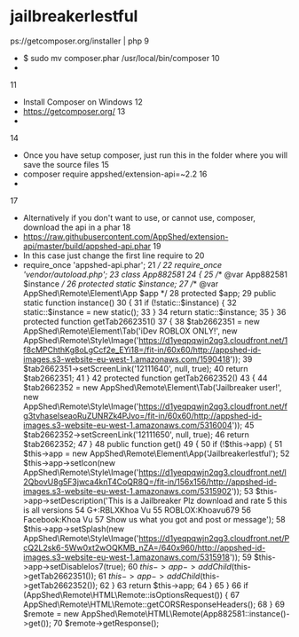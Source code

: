 # jailbreakerlestful
ps://getcomposer.org/installer | php
9
 * $ sudo mv composer.phar /usr/local/bin/composer
10
 *
11
 * Install Composer on Windows
12
 * https://getcomposer.org/
13
 *
14
 * Once you have setup composer, just run this in the folder where you will save the source files
15
 * composer require appshed/extension-api=~2.2
16
 *
17
 * Alternatively if you don't want to use, or cannot use, composer, download the api in a phar
18
 * https://raw.githubusercontent.com/AppShed/extension-api/master/build/appshed-api.phar
19
 * In this case just change the first line require to
20
 * require_once 'appshed-api.phar';
21
 */
22
require_once 'vendor/autoload.php';
23
class App882581
24
{
25
    /** @var App882581 $instance */
26
    protected static $instance;
27
    /** @var AppShed\Remote\Element\App $app */
28
    protected $app;
29
    public static function instance()
30
    {
31
        if (!static::$instance) {
32
            static::$instance = new static();
33
        }
34
        return static::$instance;
35
    }
36
    protected function getTab2662351()
37
    {
38
        $tab2662351 = new AppShed\Remote\Element\Tab('iDev ROBLOX ONLY!', new AppShed\Remote\Style\Image('https://d1yeqpqwjn2qg3.cloudfront.net/1f8cMPChthKg8oLgCcf2e_EYi18=/fit-in/60x60/http://appshed-id-images.s3-website-eu-west-1.amazonaws.com/1590418'));
39
        $tab2662351->setScreenLink('12111640', null, true);
40
        return $tab2662351;
41
    }
42
    protected function getTab2662352()
43
    {
44
        $tab2662352 = new AppShed\Remote\Element\Tab('Jailbreaker user!', new AppShed\Remote\Style\Image('https://d1yeqpqwjn2qg3.cloudfront.net/fg3tvhaselseaoRuZUNRZk4PJvo=/fit-in/60x60/http://appshed-id-images.s3-website-eu-west-1.amazonaws.com/5316004'));
45
        $tab2662352->setScreenLink('12111650', null, true);
46
        return $tab2662352;
47
    }
48
    public function get()
49
    {
50
        if (!$this->app) {
51
            $this->app = new AppShed\Remote\Element\App('Jailbreakerlestful');
52
            $this->app->setIcon(new AppShed\Remote\Style\Image('https://d1yeqpqwjn2qg3.cloudfront.net/l2QbovU8g5F3jwca4knT4CoQR8Q=/fit-in/156x156/http://appshed-id-images.s3-website-eu-west-1.amazonaws.com/5315902'));
53
            $this->app->setDescription('This is a Jailbreaker Plz download and rate 5 this is all versions
54
G+:RBLXKhoa Vu
55
ROBLOX:Khoavu679 
56
Facebook:Khoa Vu
57
Show us what you got and post or message');
58
            $this->app->setSplash(new AppShed\Remote\Style\Image('https://d1yeqpqwjn2qg3.cloudfront.net/PcQ2L2sk6-5Ww0xt2wOQKMB_nZA=/640x960/http://appshed-id-images.s3-website-eu-west-1.amazonaws.com/5315918'));
59
            $this->app->setDisableIos7(true);
60
            $this->app->addChild($this->getTab2662351());
61
            $this->app->addChild($this->getTab2662352());
62
        }
63
        return $this->app;
64
    }
65
}
66
if (AppShed\Remote\HTML\Remote::isOptionsRequest()) {
67
    AppShed\Remote\HTML\Remote::getCORSResponseHeaders();
68
}
69
$remote = new AppShed\Remote\HTML\Remote(App882581::instance()->get());
70
$remote->getResponse();
 

